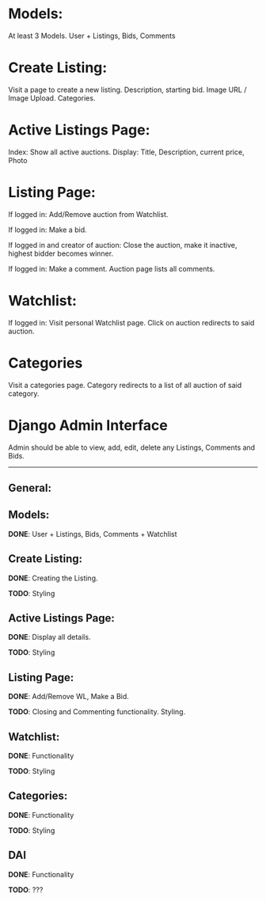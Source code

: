 # Models: 
At least 3 Models. User + Listings, Bids, Comments

# Create Listing:
Visit a page to create a new listing. Description, starting bid. Image URL / Image Upload. Categories.

# Active Listings Page:
Index: Show all active auctions. Display: Title, Description, current price, Photo

# Listing Page:
If logged in: Add/Remove auction from Watchlist.

If logged in: Make a bid.

If logged in and creator of auction: Close the auction, make it inactive, highest bidder becomes winner.

If logged in: Make a comment. Auction page lists all comments.

# Watchlist:
If logged in: Visit personal Watchlist page. Click on auction redirects to said auction.

# Categories
Visit a categories page. Category redirects to a list of all auction of said category.

# Django Admin Interface
Admin should be able to view, add, edit, delete any Listings, Comments and Bids. 

---

## General:

## Models:
__DONE__: User + Listings, Bids, Comments + Watchlist

## Create Listing:
__DONE__: Creating the Listing.
 
__TODO__: Styling

## Active Listings Page:
__DONE__: Display all details. 

__TODO__: Styling

## Listing Page:
__DONE__: Add/Remove WL, Make a Bid. 

__TODO__: Closing and Commenting functionality. Styling.

## Watchlist:
__DONE__: Functionality

__TODO__: Styling

## Categories:
__DONE__: Functionality

__TODO__: Styling

## DAI
__DONE__: Functionality

__TODO__: ???